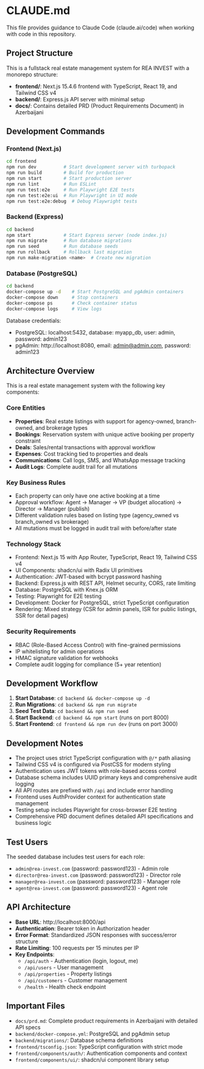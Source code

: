 # CLAUDE.md

This file provides guidance to Claude Code (claude.ai/code) when working with code in this repository.

## Project Structure

This is a fullstack real estate management system for REA INVEST with a monorepo structure:

- **frontend/**: Next.js 15.4.6 frontend with TypeScript, React 19, and Tailwind CSS v4
- **backend/**: Express.js API server with minimal setup
- **docs/**: Contains detailed PRD (Product Requirements Document) in Azerbaijani

## Development Commands

### Frontend (Next.js)
```bash
cd frontend
npm run dev          # Start development server with turbopack
npm run build        # Build for production
npm run start        # Start production server
npm run lint         # Run ESLint
npm run test:e2e     # Run Playwright E2E tests
npm run test:e2e:ui  # Run Playwright in UI mode
npm run test:e2e:debug  # Debug Playwright tests
```

### Backend (Express)
```bash
cd backend
npm start            # Start Express server (node index.js)
npm run migrate      # Run database migrations
npm run seed         # Run database seeds
npm run rollback     # Rollback last migration
npm run make-migration <name>  # Create new migration
```

### Database (PostgreSQL)
```bash
cd backend
docker-compose up -d    # Start PostgreSQL and pgAdmin containers
docker-compose down     # Stop containers
docker-compose ps       # Check container status
docker-compose logs     # View logs
```

Database credentials:
- PostgreSQL: localhost:5432, database: myapp_db, user: admin, password: admin123
- pgAdmin: http://localhost:8080, email: admin@admin.com, password: admin123

## Architecture Overview

This is a real estate management system with the following key components:

### Core Entities
- **Properties**: Real estate listings with support for agency-owned, branch-owned, and brokerage types
- **Bookings**: Reservation system with unique active booking per property constraint
- **Deals**: Sales/rental transactions with approval workflow
- **Expenses**: Cost tracking tied to properties and deals
- **Communications**: Call logs, SMS, and WhatsApp message tracking
- **Audit Logs**: Complete audit trail for all mutations

### Key Business Rules
- Each property can only have one active booking at a time
- Approval workflow: Agent → Manager → VP (budget allocation) → Director → Manager (publish)
- Different validation rules based on listing type (agency_owned vs branch_owned vs brokerage)
- All mutations must be logged in audit trail with before/after state

### Technology Stack
- Frontend: Next.js 15 with App Router, TypeScript, React 19, Tailwind CSS v4
- UI Components: shadcn/ui with Radix UI primitives
- Authentication: JWT-based with bcrypt password hashing
- Backend: Express.js with REST API, Helmet security, CORS, rate limiting
- Database: PostgreSQL with Knex.js ORM
- Testing: Playwright for E2E testing
- Development: Docker for PostgreSQL, strict TypeScript configuration
- Rendering: Mixed strategy (CSR for admin panels, ISR for public listings, SSR for detail pages)

### Security Requirements
- RBAC (Role-Based Access Control) with fine-grained permissions
- IP whitelisting for admin operations
- HMAC signature validation for webhooks
- Complete audit logging for compliance (5+ year retention)

## Development Workflow

1. **Start Database**: `cd backend && docker-compose up -d`
2. **Run Migrations**: `cd backend && npm run migrate`
3. **Seed Test Data**: `cd backend && npm run seed`
4. **Start Backend**: `cd backend && npm start` (runs on port 8000)
5. **Start Frontend**: `cd frontend && npm run dev` (runs on port 3000)

## Development Notes

- The project uses strict TypeScript configuration with `@/*` path aliasing
- Tailwind CSS v4 is configured via PostCSS for modern styling
- Authentication uses JWT tokens with role-based access control
- Database schema includes UUID primary keys and comprehensive audit logging
- All API routes are prefixed with `/api` and include error handling
- Frontend uses AuthProvider context for authentication state management
- Testing setup includes Playwright for cross-browser E2E testing
- Comprehensive PRD document defines detailed API specifications and business logic

## Test Users

The seeded database includes test users for each role:
- `admin@rea-invest.com` (password: password123) - Admin role
- `director@rea-invest.com` (password: password123) - Director role  
- `manager@rea-invest.com` (password: password123) - Manager role
- `agent@rea-invest.com` (password: password123) - Agent role

## API Architecture

- **Base URL**: http://localhost:8000/api
- **Authentication**: Bearer token in Authorization header
- **Error Format**: Standardized JSON responses with success/error structure
- **Rate Limiting**: 100 requests per 15 minutes per IP
- **Key Endpoints**:
  - `/api/auth` - Authentication (login, logout, me)
  - `/api/users` - User management
  - `/api/properties` - Property listings
  - `/api/customers` - Customer management
  - `/health` - Health check endpoint

## Important Files
- `docs/prd.md`: Complete product requirements in Azerbaijani with detailed API specs
- `backend/docker-compose.yml`: PostgreSQL and pgAdmin setup
- `backend/migrations/`: Database schema definitions
- `frontend/tsconfig.json`: TypeScript configuration with strict mode
- `frontend/components/auth/`: Authentication components and context
- `frontend/components/ui/`: shadcn/ui component library setup